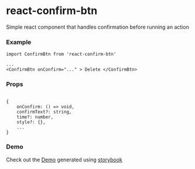 # react-confirm-btn
Simple react component that handles confirmation before running an action

### Example

```
import ConfirmBtn from 'react-confirm-btn'

...
<ConfirmBtn onConfirm="..." > Delete </ConfirmBtn>

```

### Props
```

{
    onConfirm: () => void,
    confirmText?: string,
    time?: number,
    style?: {},
    ...
}

```

### Demo
Check out the [Demo](https://ahoseinian.github.io/react-confirm-btn/storybook-static/) generated using [storybook](https://github.com/storybooks/storybook)
